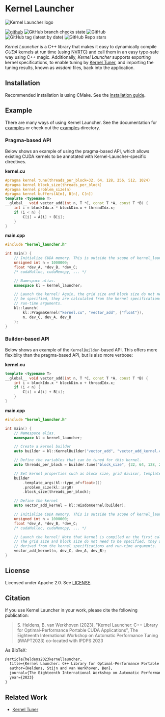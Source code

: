 # Kernel Launcher

![Kernel Launcher logo](https://kerneltuner.github.io/kernel_launcher/_images/logo.png)


[![github](https://img.shields.io/badge/github-repo-000.svg?logo=github&labelColor=gray&color=blue)](https://github.com/KernelTuner/kernel_launcher/)
![GitHub branch checks state](https://img.shields.io/github/actions/workflow/status/KernelTuner/kernel_launcher/docs.yml)
![GitHub](https://img.shields.io/github/license/KernelTuner/kernel_launcher)
![GitHub tag (latest by date)](https://img.shields.io/github/v/tag/KernelTuner/kernel_launcher)
![GitHub Repo stars](https://img.shields.io/github/stars/KernelTuner/kernel_launcher?style=social)




_Kernel Launcher_ is a C++ library that makes it easy to dynamically compile _CUDA_ kernels at run time (using [NVRTC](https://docs.nvidia.com/cuda/nvrtc/index.html)) and call them in an easy type-safe way using C++ magic.
Additionally, _Kernel Launcher_ supports exporting kernel specifications, to enable tuning by [Kernel Tuner](https://github.com/KernelTuner/kernel_tuner), and importing the tuning results, known as _wisdom_ files, back into the application.



## Installation

Recommended installation is using CMake. See the [installation guide](https://kerneltuner.github.io/kernel_launcher/install.html).

## Example

There are many ways of using Kernel Launcher. See the documentation for [examples](https://kerneltuner.github.io/kernel_launcher/example.html) or check out the [examples](https://github.com/KernelTuner/kernel_launcher/tree/master/examples) directory.


### Pragma-based API
Below shows an example of using the pragma-based API, which allows existing CUDA kernels to be annotated with Kernel-Launcher-specific directives.

**kernel.cu**
```cpp
#pragma kernel tune(threads_per_block=32, 64, 128, 256, 512, 1024)
#pragma kernel block_size(threads_per_block)
#pragma kernel problem_size(n)
#pragma kernel buffers(A[n], B[n], C[n])
template <typename T>
__global__ void vector_add(int n, T *C, const T *A, const T *B) {
    int i = blockIdx.x * blockDim.x + threadIdx.x;
    if (i < n) {
        C[i] = A[i] + B[i];
    }
}
```

**main.cpp**
```cpp
#include "kernel_launcher.h"

int main() {
    // Initialize CUDA memory. This is outside the scope of kernel_launcher.
    unsigned int n = 1000000;
    float *dev_A, *dev_B, *dev_C;
    /* cudaMalloc, cudaMemcpy, ... */

    // Namespace alias.
    namespace kl = kernel_launcher;

    // Launch the kernel! Again, the grid size and block size do not need to
    // be specified, they are calculated from the kernel specifications and
    // run-time arguments.
    kl::launch(
        kl::PragmaKernel("kernel.cu", "vector_add", {"float"}),
        n, dev_C, dev_A, dev_B
    );
}

```


### Builder-based API
Below shows an example of the `KernelBuilder`-based API.
This offers more flexiblity than the pragma-based API, but is also more verbose:

**kernel.cu**
```cpp
template <typename T>
__global__ void vector_add(int n, T *C, const T *A, const T *B) {
    int i = blockIdx.x * blockDim.x + threadIdx.x;
    if (i < n) {
        C[i] = A[i] + B[i];
    }
}
```

**main.cpp**
```cpp
#include "kernel_launcher.h"

int main() {
    // Namespace alias.
    namespace kl = kernel_launcher;

    // Create a kernel builder
    auto builder = kl::KernelBuilder("vector_add", "vector_add_kernel.cu");

    // Define the variables that can be tuned for this kernel.
    auto threads_per_block = builder.tune("block_size", {32, 64, 128, 256, 512, 1024});

    // Set kernel properties such as block size, grid divisor, template arguments, etc.
    builder
        .template_args(kl::type_of<float>())
        .problem_size(kl::arg0)
        .block_size(threads_per_block);

    // Define the kernel
    auto vector_add_kernel = kl::WisdomKernel(builder);

    // Initialize CUDA memory. This is outside the scope of kernel_launcher.
    unsigned int n = 1000000;
    float *dev_A, *dev_B, *dev_C;
    /* cudaMalloc, cudaMemcpy, ... */

    // Launch the kernel! Note that kernel is compiled on the first call.
    // The grid size and block size do not need to be specified, they are
    // derived from the kernel specifications and run-time arguments.
    vector_add_kernel(n, dev_C, dev_A, dev_B);
}
```



## License

Licensed under Apache 2.0. See [LICENSE](https://github.com/KernelTuner/kernel_launcher/blob/master/LICENSE).


## Citation

If you use Kernel Launcher in your work, please cite the following publication:

> S. Heldens, B. van Werkhoven (2023), "Kernel Launcher: C++ Library for Optimal-Performance Portable CUDA Applications", The Eighteenth International Workshop on Automatic Performance Tuning (iWAPT2023) co-located with IPDPS 2023

As BibTeX:

```Latex
@article{heldens2023kernellauncher,
  title={Kernel Launcher: C++ Library for Optimal-Performance Portable CUDA Applications},
  author={Heldens, Stijn and van Werkhoven, Ben},
  journal={The Eighteenth International Workshop on Automatic Performance Tuning (iWAPT2023) co-located with IPDPS 2023},
  year={2023}
}
```

## Related Work

* [Kernel Tuner](https://github.com/KernelTuner/kernel_tuner)

